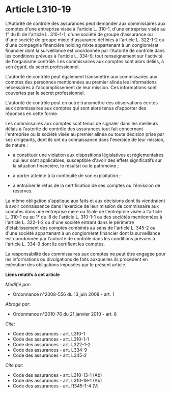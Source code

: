 # Article L310-19

L'Autorité de contrôle des assurances peut demander aux commissaires aux comptes d'une entreprise visée à l'article L. 310-1,
d'une entreprise visée au 1° du III de l'article L. 310-1-1, d'une société de groupe d'assurance ou d'une société de groupe
mixte d'assurance définies à l'article L. 322-1-2 ou d'une compagnie financière holding mixte appartenant à un conglomérat
financier dont la surveillance est coordonnée par l'Autorité de contrôle dans les conditions prévues à l'article L. 334-9,
tout renseignement sur l'activité de l'organisme contrôlé. Les commissaires aux comptes sont alors déliés, à son égard, du
secret professionnel.

L'autorité de contrôle peut également transmettre aux commissaires aux comptes des personnes mentionnées au premier alinéa
les informations nécessaires à l'accomplissement de leur mission. Ces informations sont couvertes par le secret
professionnel.

L'autorité de contrôle peut en outre transmettre des observations écrites aux commissaires aux comptes qui sont alors tenus
d'apporter des réponses en cette forme. 

Les commissaires aux comptes sont tenus de signaler dans les meilleurs délais à l'autorité de contrôle des assurances tout
fait concernant l'entreprise ou la société visée au premier alinéa ou toute décision prise par ses dirigeants, dont ils ont
eu connaissance dans l'exercice de leur mission, de nature :

- à constituer une violation aux dispositions législatives et réglementaires qui leur sont applicables, susceptible d'avoir
des effets significatifs sur la situation financière, le résultat ou le patrimoine ;

- à porter atteinte à la continuité de son exploitation ;

- à entraîner le refus de la certification de ses comptes ou l'émission de réserves. 

La même obligation s'applique aux faits et aux décisions dont ils viendraient à avoir connaissance dans l'exercice de leur
mission de commissaire aux comptes dans une entreprise mère ou filiale de l'entreprise visée à l'article L. 310-1 ou au 1° du
III de l'article L. 310-1-1 ou des sociétés mentionnées à l'article L. 322-1-2 ou d'une société entrant dans le périmètre
d'établissement des comptes combinés au sens de l'article L. 345-2 ou d'une société appartenant à un conglomérat financier
dont la surveillance est coordonnée par l'autorité de contrôle dans les conditions prévues à l'article L. 334-9 dont ils
certifient les comptes. 

La responsabilité des commissaires aux comptes ne peut être engagée pour les informations ou divulgations de faits auxquelles
ils procèdent en exécution des obligations imposées par le présent article.

**Liens relatifs à cet article**

_Modifié par_:

  - Ordonnance n°2008-556 du 13 juin 2008 - art. 1

_Abrogé par_:

  - Ordonnance n°2010-76 du 21 janvier 2010 - art. 8

_Cite_:

  - Code des assurances - art. L310-1
  - Code des assurances - art. L310-1-1
  - Code des assurances - art. L322-1-2
  - Code des assurances - art. L334-9
  - Code des assurances - art. L345-2

_Cité par_:

  - Code des assurances - art. L310-13-1 (Ab)
  - Code des assurances - art. L310-19-1 (Ab)
  - Code des assurances - art. R345-1-4 (V)
